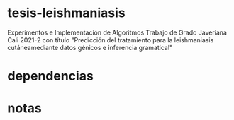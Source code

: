 # tesis-leishmaniasis
Experimentos e Implementación de Algoritmos Trabajo de Grado Javeriana Cali 2021-2 con título "Predicción del tratamiento para la leishmaniasis cutáneamediante datos génicos e inferencia gramatical"

# dependencias

# notas
